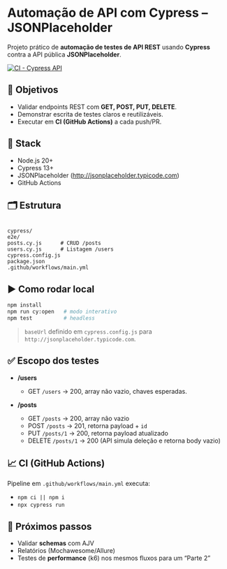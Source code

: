 
# Automação de API com Cypress – JSONPlaceholder

Projeto prático de **automação de testes de API REST** usando **Cypress** contra a API pública **JSONPlaceholder**.

[![CI - Cypress API](https://img.shields.io/github/actions/workflow/status/mylena-oliveira/cypress-jsonplaceholder-tests/main.yml?label=CI%20Cypress&logo=github)](https://github.com/mylena-oliveira/cypress-jsonplaceholder-tests/actions)

## 🎯 Objetivos
- Validar endpoints REST com **GET, POST, PUT, DELETE**.
- Demonstrar escrita de testes claros e reutilizáveis.
- Executar em **CI (GitHub Actions)** a cada push/PR.

## 🧰 Stack
- Node.js 20+
- Cypress 13+
- JSONPlaceholder (http://jsonplaceholder.typicode.com)
- GitHub Actions

## 🗂 Estrutura
```

cypress/
e2e/
posts.cy.js      # CRUD /posts
users.cy.js      # Listagem /users
cypress.config.js
package.json
.github/workflows/main.yml

````

## ▶️ Como rodar local
```bash
npm install
npm run cy:open   # modo interativo
npm test          # headless
````

> `baseUrl` definido em `cypress.config.js` para `http://jsonplaceholder.typicode.com`.

## ✅ Escopo dos testes

* **/users**

  * GET `/users` → 200, array não vazio, chaves esperadas.
* **/posts**

  * GET `/posts` → 200, array não vazio
  * POST `/posts` → 201, retorna payload + `id`
  * PUT `/posts/1` → 200, retorna payload atualizado
  * DELETE `/posts/1` → 200 (API simula deleção e retorna body vazio)

## 📈 CI (GitHub Actions)

Pipeline em `.github/workflows/main.yml` executa:

* `npm ci || npm i`
* `npx cypress run`

## 🚀 Próximos passos

* Validar **schemas** com AJV
* Relatórios (Mochawesome/Allure)
* Testes de **performance** (k6) nos mesmos fluxos para um “Parte 2”

```
